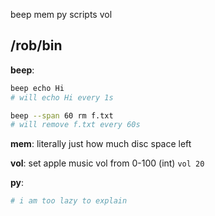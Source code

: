 beep    mem     py      scripts vol
## /rob/bin

**beep**:
```sh
beep echo Hi
# will echo Hi every 1s

beep --span 60 rm f.txt
# will remove f.txt every 60s
```

**mem**: literally just how much disc space left

**vol**: set apple music vol from 0-100 (int) `vol 20`

**py**:
```sh
# i am too lazy to explain
```
